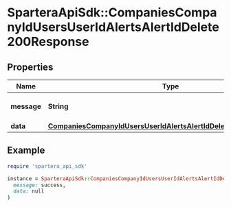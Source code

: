 # SparteraApiSdk::CompaniesCompanyIdUsersUserIdAlertsAlertIdDelete200Response

## Properties

| Name | Type | Description | Notes |
| ---- | ---- | ----------- | ----- |
| **message** | **String** | Response status message |  |
| **data** | [**CompaniesCompanyIdUsersUserIdAlertsAlertIdDelete200ResponseData**](CompaniesCompanyIdUsersUserIdAlertsAlertIdDelete200ResponseData.md) |  |  |

## Example

```ruby
require 'spartera_api_sdk'

instance = SparteraApiSdk::CompaniesCompanyIdUsersUserIdAlertsAlertIdDelete200Response.new(
  message: success,
  data: null
)
```

